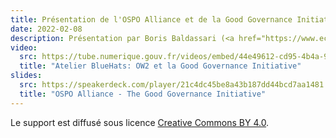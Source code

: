 ```yaml
---
title: Présentation de l'OSPO Alliance et de la Good Governance Initiative
date: 2022-02-08
description: Présentation par Boris Baldassari (<a href="https://www.eclipse.org/org/foundation/" target="_blank">Eclipse Foundation</a>) de l'OSPO Alliance et de la Good Governance Initiative dans le cadre de la réunion « écosystème » du <a href="https://man.sr.ht/~codegouvfr/logiciels-libres/conseil-logiciels-libres.md" target="_blank">conseil logiciels libres</a>
video:
  src: https://tube.numerique.gouv.fr/videos/embed/44e49612-cd95-4b4a-9a3b-bbf921957152
  title: "Atelier BlueHats: OW2 et la Good Governance Initiative"
slides:
  src: https://speakerdeck.com/player/21c4dc45be8a43b187dd44bcd7aa1481
  title: "OSPO Alliance - The Good Governance Initiative"
---
```


Le support est diffusé sous licence [Creative Commons BY 4.0](https://creativecommons.org/licenses/by/4.0/).
